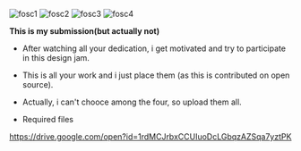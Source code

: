 ![fosc1](https://user-images.githubusercontent.com/39158589/40422458-0b5e9d94-5ead-11e8-8583-436b1fc64c42.png)
![fosc2](https://user-images.githubusercontent.com/39158589/40422492-295cb22c-5ead-11e8-961e-7dbd2ecd0923.png)
![fosc3](https://user-images.githubusercontent.com/39158589/40422529-4869e798-5ead-11e8-9889-4bfe37447689.png)
![fosc4](https://user-images.githubusercontent.com/39158589/40422558-642b3220-5ead-11e8-85f6-e3b30a36bdf1.png)

**This is my submission(but actually not)**

- After watching all your dedication, i get motivated and try to participate in this design jam.

- This is all your work and i just place them (as this is contributed on open source).
   

- Actually, i can't chooce among the four, so upload them all.

- Required files 

https://drive.google.com/open?id=1rdMCJrbxCCUIuoDcLGbqzAZSqa7yztPK